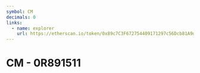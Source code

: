 ```yaml
---
symbol: CM
decimals: 0
links:
  - name: explorer
    url: https://etherscan.io/token/0x89c7C3F672754409171297c56Dcb81A9dbB1F7A7
---
```


# CM - 0R891511
